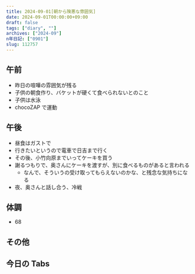 ```yaml
---
title: 2024-09-01[朝から険悪な雰囲気]
date: 2024-09-01T00:00:00+09:00
draft: false
tags: ["diary", ""]
archives: ["2024-09"]
n年日記: ["0901"]
slug: 112757
---
```


## 午前

- 昨日の喧嘩の雰囲気が残る
- 子供の朝食作り、バケットが硬くて食べられないとのこと
- 子供は水泳
- chocoZAP で運動

## 午後

- 昼食はガストで
- 行きたいというので電車で日吉まで行く
- その後、小竹向原までいってケーキを買う
- 謝るつもりで、奥さんにケーキを渡すが、別に食べるものがあると言われる
  - なんで、そういうの受け取ってもらえないのかな、と残念な気持ちになる
- 夜、奥さんと話し合う、冷戦

## 体調

- 68

## その他

## 今日の Tabs
